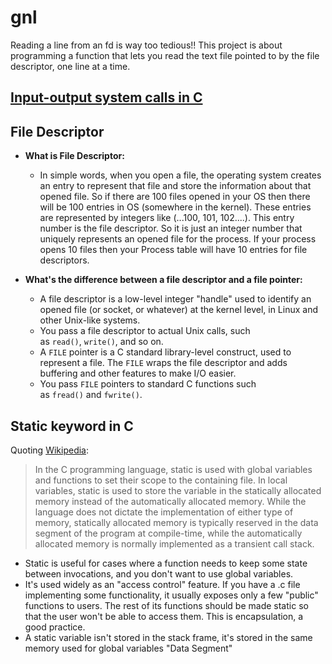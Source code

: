 # gnl
Reading a line from an fd is way too tedious!!
This project is about programming a function that lets you read the text file pointed to by the file descriptor, one line at a time.

## [Input-output system calls in C](https://www.geeksforgeeks.org/input-output-system-calls-c-create-open-close-read-write/)

## File Descriptor

- **What is File Descriptor:**
  - In simple words, when you open a file, the operating system creates an entry to represent that file and store the information about that opened file. So if there are 100 files opened in your OS then there will be 100 entries in OS (somewhere in the kernel). These entries are represented by integers like (...100, 101, 102....). This entry number is the file descriptor. So it is just an integer number that uniquely represents an opened file for the process. If your process opens 10 files then your Process table will have 10 entries for file descriptors.

- **What's the difference between a file descriptor and a file pointer:**
  - A file descriptor is a low-level integer "handle" used to identify an opened file (or socket, or whatever) at the kernel level, in Linux and other Unix-like systems.
  - You pass a file descriptor to actual Unix calls, such as `read()`, `write()`, and so on.
  - A `FILE` pointer is a C standard library-level construct, used to represent a file. The `FILE` wraps the file descriptor and adds buffering and other features to make I/O easier.
  - You pass `FILE` pointers to standard C functions such as `fread()` and `fwrite()`.

## Static keyword in C
Quoting [Wikipedia](http://en.wikipedia.org/wiki/Static_variable):

> In the C programming language, static is used with global variables and functions to set their scope to the containing file. In local variables, static is used to store the variable in the statically allocated memory instead of the automatically allocated memory. While the language does not dictate the implementation of either type of memory, statically allocated memory is typically reserved in the data segment of the program at compile-time, while the automatically allocated memory is normally implemented as a transient call stack.
>

- Static is useful for cases where a function needs to keep some state between invocations, and you don't want to use global variables.
- It's used widely as an "access control" feature. If you have a .c file implementing some functionality, it usually exposes only a few "public" functions to users. The rest of its functions should be made static so that the user won't be able to access them. This is encapsulation, a good practice.
- A static variable isn't stored in the stack frame, it's stored in the same memory used for global variables "Data Segment"
